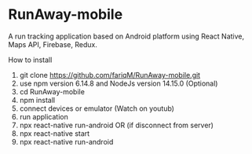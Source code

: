 # RunAway-mobile
A run tracking application based on Android platform using React Native, Maps API, Firebase, Redux.


How to install
1. git clone https://github.com/fariqM/RunAway-mobile.git
2. use npm version 6.14.8 and NodeJs version 14.15.0 (Optional)
3. cd RunAway-mobile
4. npm install
5. connect devices or emulator (Watch on youtub)
6. run application
7. npx react-native run-android
OR (if disconnect from server)
8. npx react-native start
9. npx react-native run-android

